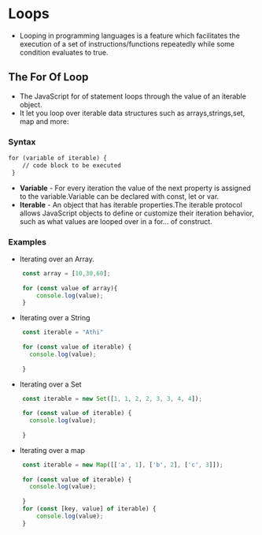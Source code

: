 # Loops
* Looping in programming  languages is a feature which facilitates the execution of a set of instructions/functions repeatedly while some condition evaluates to true. 
## The For Of Loop
* The JavaScript for of statement loops through the value of an iterable object.
* It let you loop over iterable data structures such as arrays,strings,set, map and more:
### Syntax

```html
for (variable of iterable) {
    // code block to be executed
 }
```
* **Variable** - For every iteration the value of the next property is assigned to the variable.Variable can be declared with const, let or var.
* **Iterable** - An object that has iterable properties.The iterable protocol allows JavaScript objects to define or customize their iteration behavior, such as what values are looped over in a for... of construct.
### Examples
* Iterating over an Array.
```javascript
    const array = [10,30,60];
    
    for (const value of array){
        console.log(value);
    }
```
* Iterating over a String

```javascript
    const iterable = "Athi"
    
    for (const value of iterable) {
      console.log(value);
      
    }
```
* Iterating over a Set

```javascript
    const iterable = new Set([1, 1, 2, 2, 3, 3, 4, 4]);
    
    for (const value of iterable) {
      console.log(value);
      
    }
```
* Iterating over a map
```javascript
    const iterable = new Map([['a', 1], ['b', 2], ['c', 3]]);
    
    for (const value of iterable) {
      console.log(value);
      
    }
    for (const [key, value] of iterable) {
        console.log(value);
    }
```